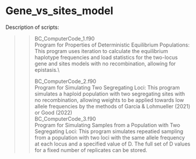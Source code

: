 # Gene_vs_sites_model
Description of scripts:

>>BC_ComputerCode_1.f90\
Program for Properties of Deterministic Equilibrium Populations: This program uses iteration to calculate the equilibrium haplotype frequencies and load statistics for the two-locus gene and sites models with no recombination, allowing for epistasis.\
>>
>>BC_ComputerCode_2.f90\
>>Program for Simulating Two Segregating Loci: This program simulates a haploid population with two segregating sites with no recombination, allowing weights to be applied towards low allele frequencies by the methods of Garcia & Lohmueller (2021) or Good (2022)\
>>BC_ComputerCode_3.f90\
>>Program for Simulating Samples from a Population with Two Segregating Loci: This program simulates repeatied sampling from a population with two loci with the same allele frequency at each locus and a specified value of  D. The full set of D values for a fixed number of replicates can be stored.
